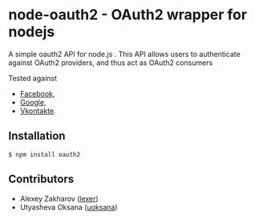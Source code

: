 # node-oauth2 - OAuth2 wrapper for nodejs

A simple oauth2 API for node.js .  This API allows users to authenticate against OAuth2 providers, and thus act as OAuth2 consumers

Tested against

  * [Facebook](http://developers.facebook.com/docs/authentication/), 
  * [Google](http://code.google.com/apis/accounts/docs/OAuth2.html), 
  * [Vkontakte](http://vkontakte.ru/topic-1_24428376).

## Installation

    $ npm install oauth2

## Contributors

  * Alexey Zakharov ([lexer](http://github.com/lexer))
  * Utyasheva Oksana ([uoksana](http://github.com/uoksana))